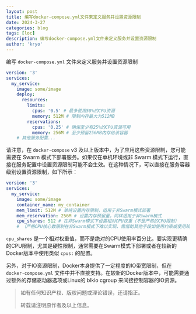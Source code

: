 ```yaml
---
layout: post
title: 编写docker-compose.yml文件来定义服务并设置资源限制 
date: 2024-3-27
categories: blog
tags: [loc]
description: 编写docker-compose.yml文件来定义服务并设置资源限制
author: 'kryo'
---
```


编写 `docker-compose.yml` 文件来定义服务并设置资源限制

```yaml
version: '3'
services:
  my_service:
    image: some/image
    deploy:
      resources:
        limits:
          cpus: '0.5' # 最多使用50%的CPU资源
          memory: 512M # 限制内存最大为512MB
        reservations:
          cpus: '0.25' # 确保至少有25%的CPU资源可用
          memory: 256M # 至少预留256MB内存给该容器
    # 其他服务配置...
```

请注意，在 `docker-compose` v3 及以上版本中，为了应用这些资源限制，您可能需要在 Swarm 模式下部署服务。如果仅在单机环境或非 Swarm 模式下运行，直接在服务配置中设置资源限制可能不会生效。在这种情况下，可以直接在服务容器级别设置资源限制，如下所示：

```yaml
version: '3'
services:
  my_service:
    image: some/image
    container_name: my_container
    mem_limit: 512M # 单纯设置内存限制，适用于非Swarm模式部署
    mem_reservation: 256M # 设置内存预留量，同样适用于非Swarm模式
    cpu_shares: 512 # 在非Swarm模式下设置相对CPU权重（不是严格的CPU限制）
    # （严格CPU核心数限制在非Swarm模式下难以实现，需借助其他手段如使用约束或使用较新版本的Docker）
```

`cpu_shares` 是一个相对权重值，而不是绝对的CPU使用率百分比。要实现更精确的CPU限制，尤其是硬性限制，通常需要在Swarm模式下部署或者在较新的Docker版本中使用类似 `cpus:` 的配置。

另外，对于IO资源限制，Docker本身提供了一定程度的IO带宽限制，但在 `docker-compose.yml` 文件中并不直接支持。在较新的Docker版本中，可能需要通过额外的存储驱动器选项或Linux的 blkio cgroup 来间接控制容器的IO资源。

> 如有任何知识产权、版权问题或理论错误，还请指正。
>
> 转载请注明原作者及以上信息。
